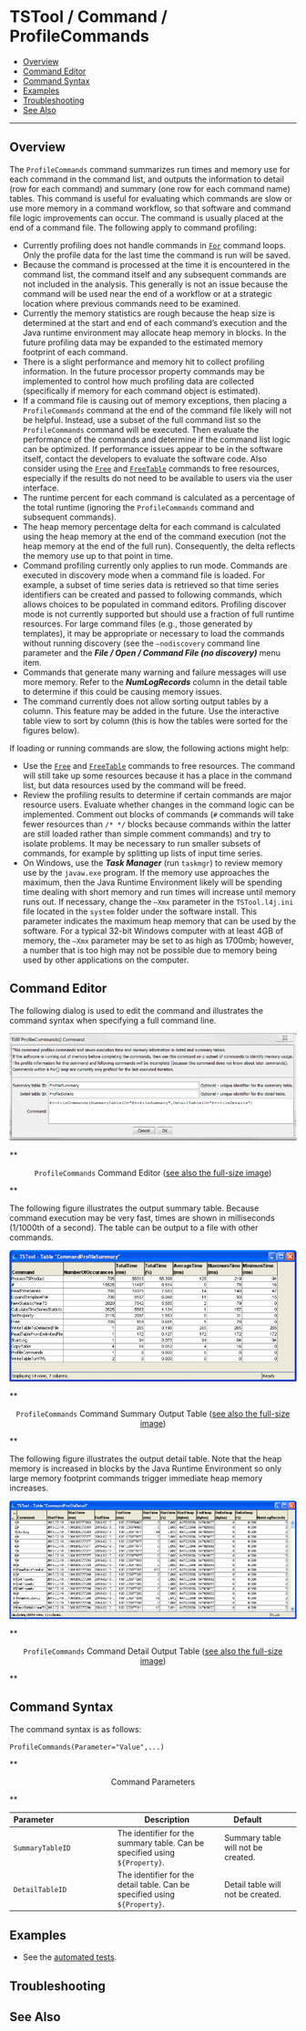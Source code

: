 # TSTool / Command / ProfileCommands #

* [Overview](#overview)
* [Command Editor](#command-editor)
* [Command Syntax](#command-syntax)
* [Examples](#examples)
* [Troubleshooting](#troubleshooting)
* [See Also](#see-also)

-------------------------

## Overview ##

The `ProfileCommands` command summarizes run times and memory use for each command in the command list,
and outputs the information to detail (row for each command)
and summary (one row for each command name) tables.
This command is useful for evaluating which commands are
slow or use more memory in a command workflow,
so that software and command file logic improvements can occur.
The command is usually placed at the end of a command file.  The following apply to command profiling:

* Currently profiling does not handle commands in [`For`](../For/For.md) command loops.
Only the profile data for the last time the command is run will be saved.
* Because the command is processed at the time it is encountered in the command list,
the command itself and any subsequent commands are not included in the analysis.
This generally is not an issue because the command will be used near the
end of a workflow or at a strategic location where previous commands need to be examined.
* Currently the memory statistics are rough because the heap size is determined at
the start and end of each command’s execution and the Java runtime environment may
allocate heap memory in blocks.
In the future profiling data may be expanded to the estimated memory footprint of each command.
* There is a slight performance and memory hit to collect profiling information.
In the future processor property commands may be implemented to control how much profiling
data are collected (specifically if memory for each command object is estimated).
* If a command file is causing out of memory exceptions,
then placing a `ProfileCommands` command at the end of the command file likely will not be helpful.
Instead, use a subset of the full command list so the `ProfileCommands` command will be executed.
Then evaluate the performance of the commands and determine if the command list logic can be optimized.
If performance issues appear to be in the software itself,
contact the developers to evaluate the software code.
Also consider using the [`Free`](../Free/Free.md) and [`FreeTable`](../FreeTable/FreeTable.md) commands to free resources,
especially if the results do not need to be available to users via the user interface.
* The runtime percent for each command is calculated as a percentage of the
total runtime (ignoring the `ProfileCommands` command and subsequent commands).
* The heap memory percentage delta for each command is calculated using the heap memory
at the end of the command execution (not the heap memory at the end of the full run).
Consequently, the delta reflects the memory use up to that point in time.
* Command profiling currently only applies to run mode.
Commands are executed in discovery mode when a command file is loaded.
For example, a subset of time series data is retrieved so that time series
identifiers can be created and passed to following commands,
which allows choices to be populated in command editors.
Profiling discover mode is not currently supported but should use a fraction of full runtime resources.
For large command files (e.g., those generated by templates),
it may be appropriate or necessary to load the commands without running discovery
(see the `–nodiscovery` command line parameter and the ***File / Open / Command File (no discovery)*** menu item.
* Commands that generate many warning and failure messages will use more memory.
Refer to the ***NumLogRecords*** column in the detail table to determine if this could be causing memory issues.
* The command currently does not allow sorting output tables by a column.
This feature may be added in the future.
Use the interactive table view to sort by column (this is how the tables were sorted for the figures below).

If loading or running commands are slow, the following actions might help:

* Use the [`Free`](../Free/Free.md) and [`FreeTable`](../FreeTable/FreeTable.md) commands to free resources.
The command will still take up some resources because it has a place in the command list,
but data resources used by the command will be freed.
* Review the profiling results to determine if certain commands are major resource users.
Evaluate whether changes in the command logic can be implemented.
Comment out blocks of commands (`#` commands will take fewer resources than `/* */` blocks
because commands within the latter are still loaded rather than simple comment commands) and try to isolate problems.
It may be necessary to run smaller subsets of commands, for example by splitting up lists of input time series.
* On Windows, use the ***Task Manager*** (run `taskmgr`) to review memory use by the `javaw.exe` program.
If the memory use approaches the maximum, then the Java Runtime Environment likely will
be spending time dealing with short memory and run times will increase until memory runs out.
If necessary, change the `–Xmx` parameter in the `TSTool.l4j.ini` file located in the
`system` folder under the software install.
This parameter indicates the maximum heap memory that can be used by the software.
For a typical 32-bit Windows computer with at least 4GB of memory,
the `–Xmx` parameter may be set to as high as 1700mb;
however, a number that is too high may not be possible due to memory being used by other applications on the computer.

## Command Editor ##

The following dialog is used to edit the command and illustrates the command syntax when specifying a full command line.

![ProfileCommands](ProfileCommands.png)

**<p style="text-align: center;">
`ProfileCommands` Command Editor (<a href="../ProfileCommands.png">see also the full-size image</a>)
</p>**

The following figure illustrates the output summary table.
Because command execution may be very fast, times are shown in milliseconds (1/1000th of a second).
The table can be output to a file with other commands.

![ProfileCommands Summary](ProfileCommands_Summary.png)

**<p style="text-align: center;">
`ProfileCommands` Command Summary Output Table (<a href="../ProfileCommands_Summary.png">see also the full-size image</a>)
</p>**

The following figure illustrates the output detail table.
Note that the heap memory is increased in blocks by the Java Runtime Environment
so only large memory footprint commands trigger immediate heap memory increases.

![ProfileCommands Detail](ProfileCommands_Detail.png)

**<p style="text-align: center;">
`ProfileCommands` Command Detail Output Table (<a href="../ProfileCommands_Detail.png">see also the full-size image</a>)
</p>**

## Command Syntax ##

The command syntax is as follows:

```text
ProfileCommands(Parameter="Value",...)
```
**<p style="text-align: center;">
Command Parameters
</p>**

| **Parameter**&nbsp;&nbsp;&nbsp;&nbsp;&nbsp;&nbsp;&nbsp;&nbsp;&nbsp;&nbsp;&nbsp;&nbsp;&nbsp;&nbsp;&nbsp;&nbsp;&nbsp;&nbsp;&nbsp;&nbsp;&nbsp;&nbsp;&nbsp;&nbsp;&nbsp;&nbsp; | **Description** | **Default**&nbsp;&nbsp;&nbsp;&nbsp;&nbsp;&nbsp;&nbsp;&nbsp;&nbsp;&nbsp; |
| --------------|-----------------|----------------- |
|`SummaryTableID`|The identifier for the summary table.  Can be specified using `${Property}`.|Summary table will not be created.|
|`DetailTableID`|The identifier for the detail table.  Can be specified using `${Property}`.|Detail table will not be created.|

## Examples ##

* See the [automated tests](https://github.com/OpenCDSS/cdss-app-tstool-test/tree/master/test/regression/commands/general/ProfileCommands).

## Troubleshooting ##

## See Also ##
